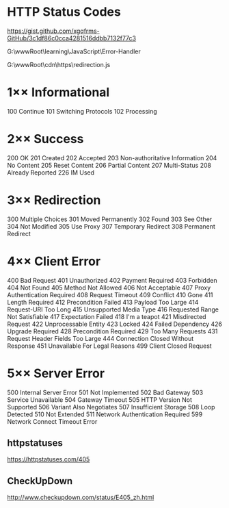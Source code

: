 # HTTP Status Codes

https://gist.github.com/xgqfrms-GitHub/3c1df86c0cca4281516ddbb7132f77c3



G:\wwwRoot\learning\JavaScript\Error-Handler

G:\wwwRoot\cdn\https\redirection.js




# 1×× Informational

100 Continue
101 Switching Protocols
102 Processing

# 2×× Success

200 OK
201 Created
202 Accepted
203 Non-authoritative Information
204 No Content
205 Reset Content
206 Partial Content
207 Multi-Status
208 Already Reported
226 IM Used

# 3×× Redirection

300 Multiple Choices
301 Moved Permanently
302 Found
303 See Other
304 Not Modified
305 Use Proxy
307 Temporary Redirect
308 Permanent Redirect

# 4×× Client Error

400 Bad Request
401 Unauthorized
402 Payment Required
403 Forbidden
404 Not Found
405 Method Not Allowed
406 Not Acceptable
407 Proxy Authentication Required
408 Request Timeout
409 Conflict
410 Gone
411 Length Required
412 Precondition Failed
413 Payload Too Large
414 Request-URI Too Long
415 Unsupported Media Type
416 Requested Range Not Satisfiable
417 Expectation Failed
418 I'm a teapot
421 Misdirected Request
422 Unprocessable Entity
423 Locked
424 Failed Dependency
426 Upgrade Required
428 Precondition Required
429 Too Many Requests
431 Request Header Fields Too Large
444 Connection Closed Without Response
451 Unavailable For Legal Reasons
499 Client Closed Request

# 5×× Server Error

500 Internal Server Error
501 Not Implemented
502 Bad Gateway
503 Service Unavailable
504 Gateway Timeout
505 HTTP Version Not Supported
506 Variant Also Negotiates
507 Insufficient Storage
508 Loop Detected
510 Not Extended
511 Network Authentication Required
599 Network Connect Timeout Error






## httpstatuses

https://httpstatuses.com/405

## CheckUpDown

http://www.checkupdown.com/status/E405_zh.html







